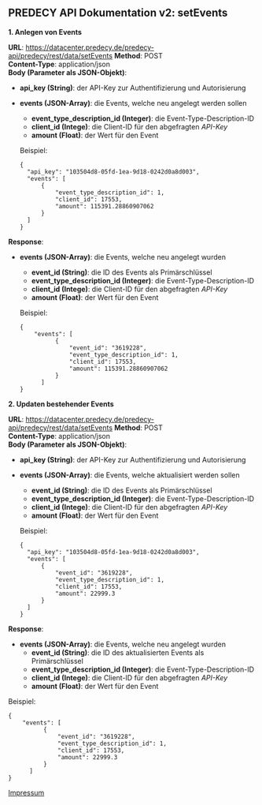 ## PREDECY API Dokumentation v2: setEvents

__1. Anlegen von Events__

__URL__: https://datacenter.predecy.de/predecy-api/predecy/rest/data/setEvents
__Method__: POST  
__Content-Type__: application/json  
__Body (Parameter als JSON-Objekt)__:
* __api_key (String)__: der API-Key zur Authentifizierung und Autorisierung
* __events (JSON-Array)__: die Events, welche neu angelegt werden sollen
    * __event_type_description_id (Integer)__: die Event-Type-Description-ID
    * __client_id (Intege)__: die Client-ID für den abgefragten _API-Key_
    * __amount (Float)__: der Wert für den Event

  Beispiel:  
  ```
  {
    "api_key": "103504d8-05fd-1ea-9d18-0242d0a8d003",  
    "events": [
        {
            "event_type_description_id": 1,
            "client_id": 17553,
            "amount": 115391.28860907062
        }
    ]
  }
  ```
  
__Response__:
* __events (JSON-Array)__: die Events, welche neu angelegt wurden
    * __event_id (String)__: die ID des Events als Primärschlüssel
    * __event_type_description_id (Integer)__: die Event-Type-Description-ID
    * __client_id (Intege)__: die Client-ID für den abgefragten _API-Key_
    * __amount (Float)__: der Wert für den Event
  
  Beispiel: 
  ```
  {
      "events": [
            {
                "event_id": "3619228",
                "event_type_description_id": 1,
                "client_id": 17553,
                "amount": 115391.28860907062
            }
        ]
  }
  ```


__2. Updaten bestehender Events__

__URL__: https://datacenter.predecy.de/predecy-api/predecy/rest/data/setEvents
__Method__: POST  
__Content-Type__: application/json  
__Body (Parameter als JSON-Objekt)__:
* __api_key (String)__: der API-Key zur Authentifizierung und Autorisierung
* __events (JSON-Array)__: die Events, welche aktualisiert werden sollen
    * __event_id (String)__: die ID des Events als Primärschlüssel
    * __event_type_description_id (Integer)__: die Event-Type-Description-ID
    * __client_id (Intege)__: die Client-ID für den abgefragten _API-Key_
    * __amount (Float)__: der Wert für den Event

  Beispiel:  
  ```
  {
    "api_key": "103504d8-05fd-1ea-9d18-0242d0a8d003",  
    "events": [
        {
            "event_id": "3619228",
            "event_type_description_id": 1,
            "client_id": 17553,
            "amount": 22999.3
        }
    ]
  }
  ```
  
__Response__:
 * __events (JSON-Array)__: die Events, welche neu angelegt wurden
    * __event_id (String)__: die ID des aktualisierten Events als Primärschlüssel
    * __event_type_description_id (Integer)__: die Event-Type-Description-ID
    * __client_id (Intege)__: die Client-ID für den abgefragten _API-Key_
    * __amount (Float)__: der Wert für den Event
  
  Beispiel: 
  ```
  {
      "events": [
            {
                "event_id": "3619228",
                "event_type_description_id": 1,
                "client_id": 17553,
                "amount": 22999.3
            }
        ]
  }
  ```
  
  [Impressum](https://www.spicetech.de/#Impressum)
  
